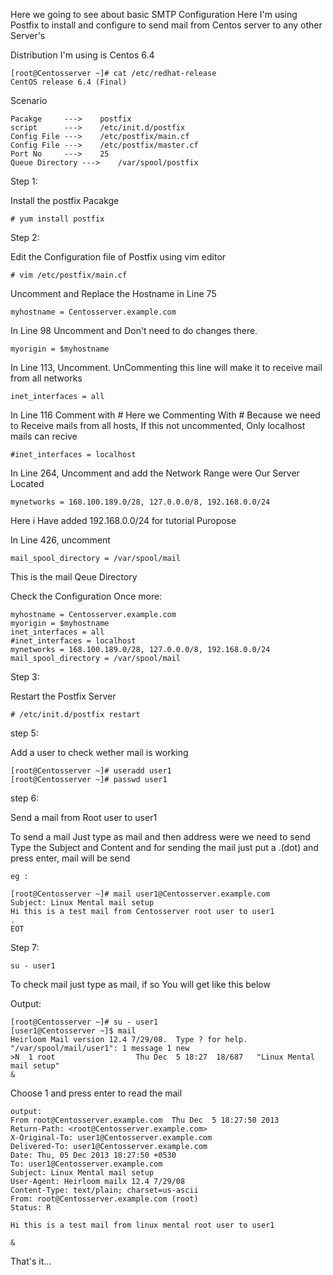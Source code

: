 Here we going to see about basic SMTP Configuration 
Here I'm using Postfix to install and configure to send mail from Centos server to any other Server's


Distribution I'm using is Centos 6.4

```
[root@Centosserver ~]# cat /etc/redhat-release 
CentOS release 6.4 (Final)
```
Scenario 

```
Pacakge		--->	postfix
script		--->	/etc/init.d/postfix
Config File	--->	/etc/postfix/main.cf
Config File	--->	/etc/postfix/master.cf
Port No		--->	25
Queue Directory	--->	/var/spool/postfix
```

Step 1:

Install the postfix Pacakge 

```
# yum install postfix
```

Step 2:

Edit the Configuration file of Postfix using vim editor

```
# vim /etc/postfix/main.cf

```
Uncomment and Replace the Hostname in Line 75

```
myhostname = Centosserver.example.com
```

In Line 98 Uncomment and Don't need to do changes there.

```
myorigin = $myhostname
```

In Line 113, Uncomment.
UnCommenting this line will make it to receive mail from all networks

```
inet_interfaces = all
```

In Line 116 Comment with # 
Here we Commenting With # Because we need to Receive mails from all hosts, If this not uncommented, Only 
localhost mails can recive

```
#inet_interfaces = localhost
```

In Line 264, Uncomment and add the Network Range were Our Server Located 

```
mynetworks = 168.100.189.0/28, 127.0.0.0/8, 192.168.0.0/24

```
Here i Have added 192.168.0.0/24 for tutorial Puropose 

In Line 426, uncomment 

```
mail_spool_directory = /var/spool/mail

```
This is the mail Qeue Directory


Check the Configuration Once more:

```
myhostname = Centosserver.example.com
myorigin = $myhostname
inet_interfaces = all
#inet_interfaces = localhost
mynetworks = 168.100.189.0/28, 127.0.0.0/8, 192.168.0.0/24
mail_spool_directory = /var/spool/mail
```

Step 3:

Restart the Postfix Server 

```
# /etc/init.d/postfix restart
```

step 5:

Add a user to check wether mail is working 

```
[root@Centosserver ~]# useradd user1
[root@Centosserver ~]# passwd user1
```

step 6:

Send a mail from Root user to user1

To send a mail 
Just type as mail and then address were we need to send 
Type the Subject and Content and for sending the mail just put a .(dot) and press enter, mail will be send 

```
eg :

[root@Centosserver ~]# mail user1@Centosserver.example.com
Subject: Linux Mental mail setup                           
Hi this is a test mail from Centosserver root user to user1 
.
EOT
```

Step 7:

```
su - user1

```
To check mail just type as mail, if so You will get like this below 

Output:

```
[root@Centosserver ~]# su - user1
[user1@Centosserver ~]$ mail
Heirloom Mail version 12.4 7/29/08.  Type ? for help.
"/var/spool/mail/user1": 1 message 1 new
>N  1 root                  Thu Dec  5 18:27  18/687   "Linux Mental mail setup"
& 
```

Choose 1 and press enter to read the mail

```
output:
From root@Centosserver.example.com  Thu Dec  5 18:27:50 2013
Return-Path: <root@Centosserver.example.com>
X-Original-To: user1@Centosserver.example.com
Delivered-To: user1@Centosserver.example.com
Date: Thu, 05 Dec 2013 18:27:50 +0530
To: user1@Centosserver.example.com
Subject: Linux Mental mail setup
User-Agent: Heirloom mailx 12.4 7/29/08
Content-Type: text/plain; charset=us-ascii
From: root@Centosserver.example.com (root)
Status: R

Hi this is a test mail from linux mental root user to user1

& 
```

That's it...

